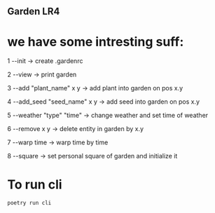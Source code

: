## Garden LR4
# we have some intresting suff:
1 --init -> create .gardenrc

2 --view -> print garden

3 --add "plant_name" x y -> add plant into garden on pos x.y

4 --add_seed "seed_name" x y -> add seed into garden on pos x.y

5 --weather "type" "time" -> change weather and set time of weather

6 --remove x y -> delete entity in garden by x.y

7 --warp time -> warp time by time

8 --square -> set personal square of garden and initialize it


# To run cli
 <code>poetry run cli</code>
